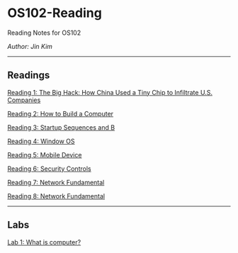 # OS102-Reading
Reading Notes for OS102
  
*Author: Jin Kim*

---

## Readings


[Reading 1:  The Big Hack: How China Used a Tiny Chip to Infiltrate U.S. Companies](./Readings/Reading1.md)

[Reading 2: How to Build a Computer](./Readings/Reading2.md)

[Reading 3: Startup Sequences and B](./Readings/Reading3.md)

[Reading 4: Window OS](./Readings/Reading4.md)

[Reading 5: Mobile Device](./Readings/Reading5.md)

[Reading 6: Security Controls](./Readings/Reading6.md)

[Reading 7: Network Fundamental](./Readings/Reading7.md)

[Reading 8: Network Fundamental](./Readings/Reading8.md)

---

## Labs

[Lab 1: What is computer?](./Labs/Lab1.md)